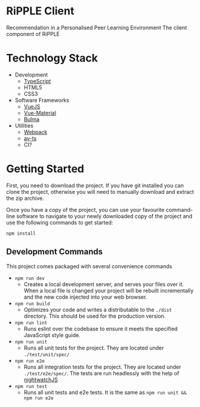 # RiPPLE Client
Recommendation in a Personalised Peer Learning Environment
The client component of RiPPLE

# Technology Stack
* Development
    * [TypeScript](https://www.typescriptlang.org/)
    * HTML5
    * CSS3
* Software Frameworks
    * [VueJS](https://vuejs.org/)
    * [Vue-Material](https://vuematerial.github.io/#/)
    * [Bulma](https://github.com/vue-bulma/chartjs)
* Utilities
    * [Webpack](https://webpack.github.io/)
    * [av-ts](https://github.com/HerringtonDarkholme/av-ts)
    * CI?

# Getting Started
First, you need to download the project.
If you have git installed you can clone the project, otherwise you will need to manually download and extract the zip archive.

Once you have a copy of the project, you can use your favourite command-line software to navigate to your newly downloaded copy of the project and use the following commands to get started:
```
npm install
```

## Development Commands
This project comes packaged with several convenience commands

* `npm run dev`
    * Creates a local development server, and serves your files over it. When a local file is changed your project will be rebuilt incrementally and the new code injected into your web browser.
* `npm run build`
    * Optimizes your code and writes a distributable to the `./dist` directory. This should be used for the production version.
* `npm run lint`
    * Runs eslint over the codebase to ensure it meets the specified JavaScript style guide.
* `npm run unit`
    * Runs all unit tests for the project. They are located under `./test/unit/spec/`
* `npm run e2e`
    * Runs all integration tests for the project. They are located under `./test/e2e/spec/`. The tests are run headlessly with the help of [nightwatchJS](http://nightwatchjs.org/)
* `npm run test`
    * Runs all unit tests and e2e tests. It is the same as `npm run unit && npm run e2e`
